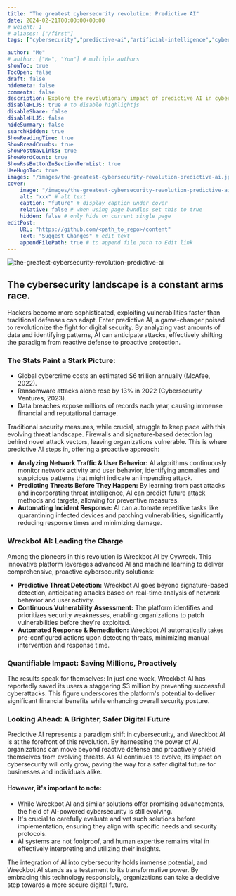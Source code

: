 ```yaml
---
title: "The greatest cybersecurity revolution: Predictive AI"
date: 2024-02-21T00:00:00+00:00
# weight: 1
# aliases: ["/first"]
tags: ["cybersecurity","predictive-ai","artificial-intelligence","cyber-threats","cybercrime","data-security"]

author: "Me"
# author: ["Me", "You"] # multiple authors
showToc: true
TocOpen: false
draft: false
hidemeta: false
comments: false
description: Explore the revolutionary impact of predictive AI in cybersecurity with Wreckbot AI by Cywreck. Discover how AI anticipates and prevents cyber threats, shifting from reactive to proactive defense strategies."
disableHLJS: true # to disable highlightjs
disableShare: false
disableHLJS: false
hideSummary: false
searchHidden: true
ShowReadingTime: true
ShowBreadCrumbs: true
ShowPostNavLinks: true
ShowWordCount: true
ShowRssButtonInSectionTermList: true
UseHugoToc: true
images: "/images/the-greatest-cybersecurity-revolution-predictive-ai.jpeg"
cover:
    image: "/images/the-greatest-cybersecurity-revolution-predictive-ai.jpeg" # image path/url
    alt: "xxx" # alt text
    caption: "future" # display caption under cover
    relative: false # when using page bundles set this to true
    hidden: false # only hide on current single page
editPost:
    URL: "https://github.com/<path_to_repo>/content"
    Text: "Suggest Changes" # edit text
    appendFilePath: true # to append file path to Edit link
---
```


![the-greatest-cybersecurity-revolution-predictive-ai](/images/the-greatest-cybersecurity-revolution-predictive-ai.jpeg)

## The cybersecurity landscape is a constant arms race.

Hackers become more sophisticated, exploiting vulnerabilities faster than traditional defenses can adapt. Enter predictive AI, a game-changer poised to revolutionize the fight for digital security. By analyzing vast amounts of data and identifying patterns, AI can anticipate attacks, effectively shifting the paradigm from reactive defense to proactive protection.

### The Stats Paint a Stark Picture:

- Global cybercrime costs an estimated $6 trillion annually (McAfee, 2022).
- Ransomware attacks alone rose by 13% in 2022 (Cybersecurity Ventures, 2023).
- Data breaches expose millions of records each year, causing immense financial and reputational damage.

Traditional security measures, while crucial, struggle to keep pace with this evolving threat landscape. Firewalls and signature-based detection lag behind novel attack vectors, leaving organizations vulnerable. This is where predictive AI steps in, offering a proactive approach:

- **Analyzing Network Traffic & User Behavior:** AI algorithms continuously monitor network activity and user behavior, identifying anomalies and suspicious patterns that might indicate an impending attack.
- **Predicting Threats Before They Happen:** By learning from past attacks and incorporating threat intelligence, AI can predict future attack methods and targets, allowing for preventive measures.
- **Automating Incident Response:** AI can automate repetitive tasks like quarantining infected devices and patching vulnerabilities, significantly reducing response times and minimizing damage.

### Wreckbot AI: Leading the Charge

Among the pioneers in this revolution is Wreckbot AI by Cywreck. This innovative platform leverages advanced AI and machine learning to deliver comprehensive, proactive cybersecurity solutions:

- **Predictive Threat Detection:** Wreckbot AI goes beyond signature-based detection, anticipating attacks based on real-time analysis of network behavior and user activity.
- **Continuous Vulnerability Assessment:** The platform identifies and prioritizes security weaknesses, enabling organizations to patch vulnerabilities before they're exploited.
- **Automated Response & Remediation:** Wreckbot AI automatically takes pre-configured actions upon detecting threats, minimizing manual intervention and response time.

### Quantifiable Impact: Saving Millions, Proactively

The results speak for themselves: In just one week, Wreckbot AI has reportedly saved its users a staggering $3 million by preventing successful cyberattacks. This figure underscores the platform's potential to deliver significant financial benefits while enhancing overall security posture.

### Looking Ahead: A Brighter, Safer Digital Future

Predictive AI represents a paradigm shift in cybersecurity, and Wreckbot AI is at the forefront of this revolution. By harnessing the power of AI, organizations can move beyond reactive defense and proactively shield themselves from evolving threats. As AI continues to evolve, its impact on cybersecurity will only grow, paving the way for a safer digital future for businesses and individuals alike.

#### However, it's important to note:

- While Wreckbot AI and similar solutions offer promising advancements, the field of AI-powered cybersecurity is still evolving.
- It's crucial to carefully evaluate and vet such solutions before implementation, ensuring they align with specific needs and security protocols.
- AI systems are not foolproof, and human expertise remains vital in effectively interpreting and utilizing their insights.

The integration of AI into cybersecurity holds immense potential, and Wreckbot AI stands as a testament to its transformative power. By embracing this technology responsibly, organizations can take a decisive step towards a more secure digital future.
